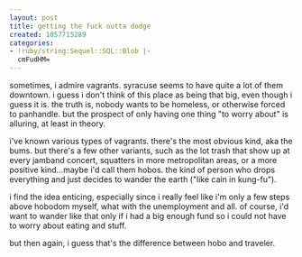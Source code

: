 ```yaml
---
layout: post
title: getting the fuck outta dodge
created: 1057715289
categories:
- !ruby/string:Sequel::SQL::Blob |-
  cmFudHM=
---
```

sometimes, i admire vagrants. syracuse seems to have quite a lot of them downtown. i guess i don't think of this place as being that big, even though i guess it is. the truth is, nobody wants to be homeless, or otherwise forced to panhandle. but the prospect of only having one thing "to worry about" is alluring, at least in theory.

i've known various types of vagrants. there's the most obvious kind, aka the bums. but there's a few other variants, such as the lot trash that show up at every jamband concert, squatters in more metropolitan areas, or a more positive kind...maybe i'd call them hobos. the kind of person who drops everything and just decides to wander the earth ("like cain in kung-fu").

i find the idea enticing, especially since i really feel like i'm only a few steps above hobodom myself, what with the unemployment and all. of course, i'd want to wander like that only if i had a big enough fund so i could not have to worry about eating and stuff.

but then again, i guess that's the difference between hobo and traveler.
